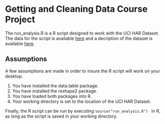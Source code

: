 # Getting and Cleaning Data Course Project
The run_analysis.R is a R script designed to work with the UCI HAR Dataset.  The data for the script is available [here](https://d396qusza40orc.cloudfront.net/getdata%2Fprojectfiles%2FUCI%20HAR%20Dataset.zip) and a decription of the dataset is available [here](http://archive.ics.uci.edu/ml/datasets/Human+Activity+Recognition+Using+Smartphones).
## Assumptions
A few assumptions are made in order to insure the R script will work on                                         your desktop.

1. You have installed the data.table package.
2. You have installed the reshape2 package.
3. You have loaded both packages into R.
4. Your working directory is set to the location of the UCI HAR Dataset.               
        
Finally, the R script can be run by executing ```source("run_analysis.R") ``` in R, as long as the script is saved in your working directory.